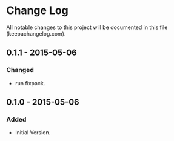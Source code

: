 # Change Log
All notable changes to this project will be documented in this file (keepachangelog.com).

## 0.1.1 - 2015-05-06
### Changed
- run fixpack.

## 0.1.0 - 2015-05-06
### Added
- Initial Version.
